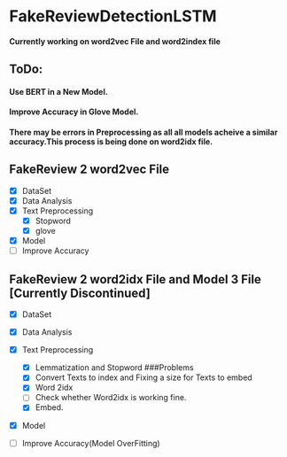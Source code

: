 # FakeReviewDetectionLSTM

#### Currently working on word2vec File and word2index file


## ToDo:

#### Use BERT in a New Model.
#### Improve Accuracy in Glove Model.
#### There may be errors in Preprocessing as all all models acheive a similar accuracy.This process is being done on word2idx file.


## FakeReview 2 word2vec File

- [x] DataSet
- [x] Data Analysis 
- [x] Text Preprocessing
  - [x] Stopword
  - [x] glove
- [x] Model
- [ ] Improve Accuracy

## FakeReview 2 word2idx File and Model 3 File [Currently Discontinued]

- [x] DataSet
- [x] Data Analysis 
- [x] Text Preprocessing
  - [x] Lemmatization and Stopword
   ###Problems
  - [x] Convert Texts to index and Fixing a size for Texts to embed
  - [x] Word 2idx
   - [ ]  Check whether Word2idx is working fine.
   - [X]  Embed.
- [x] Model
- [ ] Improve Accuracy(Model OverFitting)





